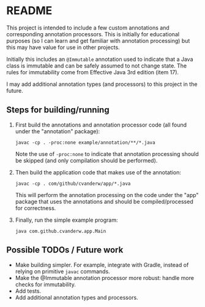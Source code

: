# README

This project is intended to include a few custom annotations and corresponding annotation processors.
This is initially for educational purposes (so I can learn and get familiar with annotation processing) but this may have value
for use in other projects.

Initially this includes an `@Immutable` annotation used to indicate that a Java class is immutable and can be safely assumed to not change state.
The rules for immutability come from Effective Java 3rd edition (item 17).

I may add additional annotation types (and processors) to this project in the future.


## Steps for building/running

1. First build the annotations and annotation processor code (all found under the "annotation" package):

   ```
   javac -cp . -proc:none example/annotation/**/*.java
   ```
   Note the use of `-proc:none` to indicate that annotation processing should be skipped (and only compilation should be performed).

1. Then build the application code that makes use of the annotation:

   ```
   javac -cp . com/github/cvanderw/app/*.java
   ```
   This will perform the annotation processing on the code under the "app" package that uses the annotations and should be compiled/processed for correctness.

1. Finally, run the simple example program:

   ```
   java com.github.cvanderw.app.Main
   ```

## Possible TODOs / Future work

* Make building simpler. For example, integrate with Gradle, instead of relying on primitive `javac` commands.
* Make the @Immutable annotation processor more robust: handle more checks for immutability.
* Add tests.
* Add additional annotation types and processors.
